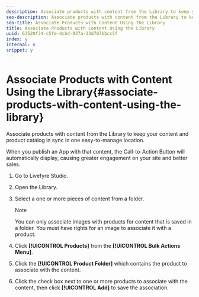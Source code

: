 ```yaml
---
description: Associate products with content from the Library to keep your content and product catalog in sync in one easy-to-manage location.
seo-description: Associate products with content from the Library to keep your content and product catalog in sync in one easy-to-manage location.
seo-title: Associate Products with Content Using the Library
title: Associate Products with Content Using the Library
uuid: 63520f34-c5fe-4cbd-937a-33d707bbcc5f
index: y
internal: n
snippet: y
---
```


# Associate Products with Content Using the Library{#associate-products-with-content-using-the-library}

Associate products with content from the Library to keep your content and product catalog in sync in one easy-to-manage location.

When you publish an App with that content, the Call-to-Action Button will automatically display, causing greater engagement on your site and better sales.

1. Go to Livefyre Studio.
1. Open the Library.
1. Select a one or more pieces of content from a folder.

   >[!NOTE]
   >
   >You can only associate images with products for content that is saved in a folder. You must have rights for an image to associate it with a product.

1. Click **[!UICONTROL Products]** from the **[!UICONTROL Bulk Actions Menu]**.
1. Click the **[!UICONTROL Product Folder]** which contains the product to associate with the content.
1. Click the check box next to one or more products to associate with the content, then click **[!UICONTROL Add]** to save the association.
